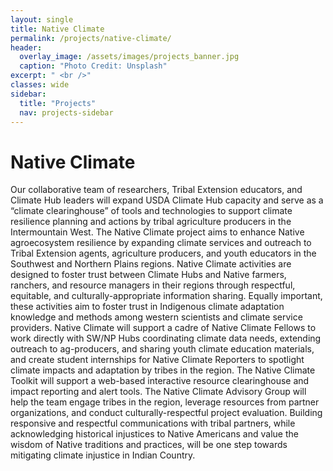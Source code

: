 ```yaml
---
layout: single
title: Native Climate
permalink: /projects/native-climate/
header:
  overlay_image: /assets/images/projects_banner.jpg
  caption: "Photo Credit: Unsplash"
excerpt: " <br />"
classes: wide
sidebar:
  title: "Projects"
  nav: projects-sidebar
---
```


# Native Climate
Our collaborative team of researchers, Tribal Extension educators, and Climate Hub leaders will expand USDA Climate Hub capacity and serve as a “climate clearinghouse” of tools and technologies to support climate resilience planning and actions by tribal agriculture producers in the Intermountain West. The Native Climate project aims to enhance Native agroecosystem resilience by expanding climate services and outreach to Tribal Extension agents, agriculture producers, and youth educators in the Southwest and Northern Plains regions. Native Climate activities are designed to foster trust between Climate Hubs and Native farmers, ranchers, and resource managers in their regions through respectful, equitable, and culturally-appropriate information sharing. Equally important, these activities aim to foster trust in Indigenous climate adaptation knowledge and methods among western scientists and climate service providers. Native Climate will support a cadre of Native Climate Fellows to work directly with SW/NP Hubs coordinating climate data needs, extending outreach to ag-producers, and sharing youth climate education materials, and create student internships for Native Climate Reporters to spotlight climate impacts and adaptation by tribes in the region. The Native Climate Toolkit will support a web-based interactive resource clearinghouse and impact reporting and alert tools. The Native Climate Advisory Group will help the team engage tribes in the region, leverage resources from partner organizations, and conduct culturally-respectful project evaluation. Building responsive and respectful communications with tribal partners, while acknowledging historical injustices to Native Americans and value the wisdom of Native traditions and practices, will be one step towards mitigating climate injustice in Indian Country.